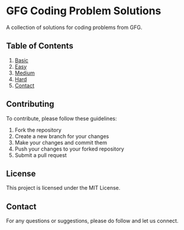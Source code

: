 # GFG Coding Problem Solutions

A collection of solutions for coding problems from GFG.

## Table of Contents
1. [Basic](#https://github.com/ashk6645/DSA-Questions-GFG/tree/1b973ed64f34a460adf8890b200628c86f42101f/Difficulty%3A%20Basic)
2. [Easy](#easy)
3. [Medium](#medium)
4. [Hard](#hard)
5. [Contact](#contact)


## Contributing
To contribute, please follow these guidelines:
1. Fork the repository
2. Create a new branch for your changes
3. Make your changes and commit them
4. Push your changes to your forked repository
5. Submit a pull request

## License
This project is licensed under the MIT License.

## Contact
For any questions or suggestions, please do follow and let us connect.
